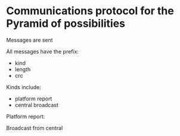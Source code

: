 # Communications protocol for the Pyramid of possibilities


Messages are sent 

All messages have the prefix:

* kind
* length
* crc

Kinds include:

* platform report
* central broadcast


Platform report:

Broadcast from central

